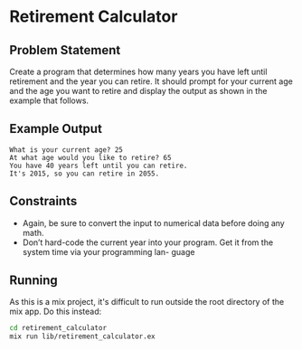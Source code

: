 # Retirement Calculator

## Problem Statement

Create a program that determines how many years you have left until retirement
and the year you can retire. It should prompt for your current age and the age
you want to retire and display the output as shown in the example that follows.


## Example Output

```
What is your current age? 25
At what age would you like to retire? 65
You have 40 years left until you can retire.
It's 2015, so you can retire in 2055.
```

## Constraints

* Again, be sure to convert the input to numerical data before doing any math.
* Don’t hard-code the current year into your program. Get it from the system
time via your programming lan- guage

## Running

As this is a mix project, it's difficult to run outside the root directory
of the mix app. Do this instead:
```bash
cd retirement_calculator
mix run lib/retirement_calculator.ex
```
